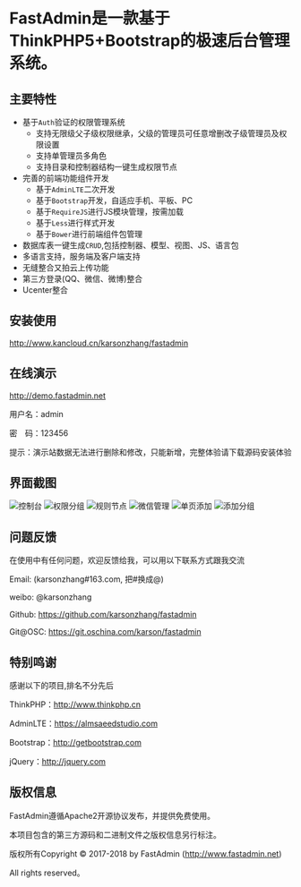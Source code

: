 FastAdmin是一款基于ThinkPHP5+Bootstrap的极速后台管理系统。
===============


## **主要特性**

* 基于`Auth`验证的权限管理系统
    * 支持无限级父子级权限继承，父级的管理员可任意增删改子级管理员及权限设置
    * 支持单管理员多角色
    * 支持目录和控制器结构一键生成权限节点
* 完善的前端功能组件开发
    * 基于`AdminLTE`二次开发
    * 基于`Bootstrap`开发，自适应手机、平板、PC
    * 基于`RequireJS`进行JS模块管理，按需加载
    * 基于`Less`进行样式开发
    * 基于`Bower`进行前端组件包管理
* 数据库表一键生成`CRUD`,包括控制器、模型、视图、JS、语言包
* 多语言支持，服务端及客户端支持
* 无缝整合又拍云上传功能
* 第三方登录(QQ、微信、微博)整合
* Ucenter整合

## **安装使用**

http://www.kancloud.cn/karsonzhang/fastadmin

## **在线演示**

http://demo.fastadmin.net

用户名：admin

密　码：123456

提示：演示站数据无法进行删除和修改，只能新增，完整体验请下载源码安装体验

## **界面截图**
![控制台](http://git.oschina.net/uploads/images/2017/0411/113717_e99ff3e7_10933.png "控制台")
![权限分组](http://git.oschina.net/uploads/images/2017/0411/115838_2a541809_10933.png "权限分组")
![规则节点](http://git.oschina.net/uploads/images/2017/0411/113821_ab9040f4_10933.png "规则节点")
![微信管理](http://git.oschina.net/uploads/images/2017/0411/113842_bf52d293_10933.png "微信菜单管理")
![单页添加](http://git.oschina.net/uploads/images/2017/0411/113908_23144e89_10933.png "单页添加")
![添加分组](http://git.oschina.net/uploads/images/2017/0411/113932_7891b543_10933.png "添加分组")

## **问题反馈**

在使用中有任何问题，欢迎反馈给我，可以用以下联系方式跟我交流

Email: (karsonzhang#163.com, 把#换成@)

weibo: @karsonzhang

Github: https://github.com/karsonzhang/fastadmin

Git@OSC: https://git.oschina.com/karson/fastadmin

## **特别鸣谢**

感谢以下的项目,排名不分先后

ThinkPHP：http://www.thinkphp.cn

AdminLTE：https://almsaeedstudio.com

Bootstrap：http://getbootstrap.com

jQuery：http://jquery.com


## 版权信息

FastAdmin遵循Apache2开源协议发布，并提供免费使用。

本项目包含的第三方源码和二进制文件之版权信息另行标注。

版权所有Copyright © 2017-2018 by FastAdmin (http://www.fastadmin.net)

All rights reserved。
